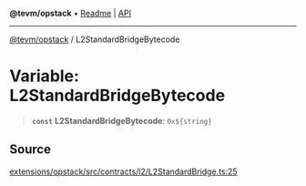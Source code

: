 **@tevm/opstack** • [Readme](../README.md) \| [API](../globals.md)

***

[@tevm/opstack](../README.md) / L2StandardBridgeBytecode

# Variable: L2StandardBridgeBytecode

> **`const`** **L2StandardBridgeBytecode**: ```0x${string}```

## Source

[extensions/opstack/src/contracts/l2/L2StandardBridge.ts:25](https://github.com/evmts/tevm-monorepo/blob/main/extensions/opstack/src/contracts/l2/L2StandardBridge.ts#L25)
